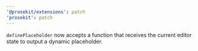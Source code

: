 ```yaml
---
'@prosekit/extensions': patch
'prosekit': patch
---
```


`definePlaceholder` now accepts a function that receives the current editor state to output a dynamic placeholder.

